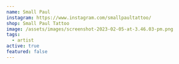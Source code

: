 ```yaml
---
name: Small Paul
instagram: https://www.instagram.com/smallpaultattoo/
shop: Small Paul Tattoo
image: /assets/images/screenshot-2023-02-05-at-3.46.03-pm.png
tags:
  - artist
active: true
featured: false
---
```

